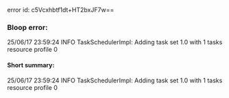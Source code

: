 error id: c5Vcxhbtf1dt+HT2bxJF7w==
### Bloop error:

25/06/17 23:59:24 INFO TaskSchedulerImpl: Adding task set 1.0 with 1 tasks resource profile 0
#### Short summary: 

25/06/17 23:59:24 INFO TaskSchedulerImpl: Adding task set 1.0 with 1 tasks resource profile 0